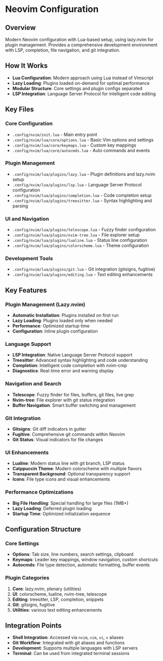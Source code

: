 # Neovim Configuration

## Overview
Modern Neovim configuration with Lua-based setup, using lazy.nvim for plugin management. Provides a comprehensive development environment with LSP, completion, file navigation, and git integration.

## How It Works
- **Lua Configuration**: Modern approach using Lua instead of Vimscript
- **Lazy Loading**: Plugins loaded on-demand for optimal performance
- **Modular Structure**: Core settings and plugin configs separated
- **LSP Integration**: Language Server Protocol for intelligent code editing

## Key Files

### Core Configuration
- `.config/nvim/init.lua` - Main entry point
- `.config/nvim/lua/core/options.lua` - Basic Vim options and settings
- `.config/nvim/lua/core/keymaps.lua` - Custom key mappings
- `.config/nvim/lua/core/autocmds.lua` - Auto commands and events

### Plugin Management
- `.config/nvim/lua/plugins/lazy.lua` - Plugin definitions and lazy.nvim setup
- `.config/nvim/lua/plugins/lsp.lua` - Language Server Protocol configuration
- `.config/nvim/lua/plugins/completion.lua` - Code completion setup
- `.config/nvim/lua/plugins/treesitter.lua` - Syntax highlighting and parsing

### UI and Navigation
- `.config/nvim/lua/plugins/telescope.lua` - Fuzzy finder configuration
- `.config/nvim/lua/plugins/nvim-tree.lua` - File explorer setup
- `.config/nvim/lua/plugins/lualine.lua` - Status line configuration
- `.config/nvim/lua/plugins/colorscheme.lua` - Theme configuration

### Development Tools
- `.config/nvim/lua/plugins/git.lua` - Git integration (gitsigns, fugitive)
- `.config/nvim/lua/plugins/editing.lua` - Text editing enhancements

## Key Features

### Plugin Management (Lazy.nvim)
- **Automatic Installation**: Plugins installed on first run
- **Lazy Loading**: Plugins loaded only when needed
- **Performance**: Optimized startup time
- **Configuration**: Inline plugin configuration

### Language Support
- **LSP Integration**: Native Language Server Protocol support
- **Treesitter**: Advanced syntax highlighting and code understanding
- **Completion**: Intelligent code completion with nvim-cmp
- **Diagnostics**: Real-time error and warning display

### Navigation and Search
- **Telescope**: Fuzzy finder for files, buffers, git files, live grep
- **Nvim-tree**: File explorer with git status integration
- **Buffer Navigation**: Smart buffer switching and management

### Git Integration
- **Gitsigns**: Git diff indicators in gutter
- **Fugitive**: Comprehensive git commands within Neovim
- **Git Status**: Visual indicators for file changes

### UI Enhancements
- **Lualine**: Modern status line with git branch, LSP status
- **Catppuccin Theme**: Modern colorscheme with multiple flavors
- **Transparent Background**: Optional transparency support
- **Icons**: File type icons and visual enhancements

### Performance Optimizations
- **Big File Handling**: Special handling for large files (1MB+)
- **Lazy Loading**: Deferred plugin loading
- **Startup Time**: Optimized initialization sequence

## Configuration Structure

### Core Settings
- **Options**: Tab size, line numbers, search settings, clipboard
- **Keymaps**: Leader key mappings, window navigation, custom shortcuts
- **Autocmds**: File type detection, automatic formatting, buffer events

### Plugin Categories
1. **Core**: lazy.nvim, plenary (utilities)
2. **UI**: colorscheme, lualine, nvim-tree, telescope
3. **Editing**: treesitter, LSP, completion, snippets
4. **Git**: gitsigns, fugitive
5. **Utilities**: various text editing enhancements

## Integration Points
- **Shell Integration**: Accessed via `nvim`, `vim`, `vi`, `v` aliases
- **Git Workflow**: Integrated with git aliases and functions
- **Development**: Supports multiple languages with LSP servers
- **Terminal**: Can be used from integrated terminal sessions